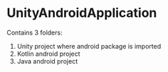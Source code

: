 # UnityAndroidApplication
Contains 3 folders:
1. Unity project where android package is imported
2. Kotlin android project
3. Java android project